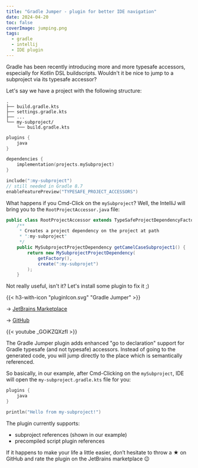 ```yaml
---
title: "Gradle Jumper - plugin for better IDE navigation"
date: 2024-04-20
toc: false
coverImage: jumping.png
tags:
  - gradle
  - intellij
  - IDE plugin
---
```


Gradle has been recently introducing more and more typesafe accessors, especially for Kotlin DSL buildscripts. Wouldn't it be nice to jump to a subproject via its typesafe accessor?
<!--more-->

Let's say we have a project with the following structure:
```
.
├── build.gradle.kts
├── settings.gradle.kts
├── ...
└── my-subproject/
    └── build.gradle.kts
```

```kotlin {title="build.gradle.kts"}
plugins {
    java
}

dependencies {
    implementation(projects.mySubproject)
}
```

```kotlin {title="settings.gradle.kts"}
include(":my-subproject")
// still needed in Gradle 8.7
enableFeaturePreview("TYPESAFE_PROJECT_ACCESSORS")
```

What happens if you Cmd-Click on the `mySubproject`? Well, the IntelliJ will bring you to the `RootProjectAccessor.java` file:
```java
public class RootProjectAccessor extends TypeSafeProjectDependencyFactory {
    /**
     * Creates a project dependency on the project at path 
     * ":my-subproject"
     */
    public MySubprojectProjectDependency getCamelCaseSubproject1() { 
        return new MySubprojectProjectDependency(
            getFactory(), 
            create(":my-subprojet")
        ); 
    }
```

Not really useful, isn't it? Let's install some plugin to fix it ;)

{{< h3-with-icon "pluginIcon.svg" "Gradle Jumper" >}}

-> [JetBrains Marketplace](https://plugins.jetbrains.com/plugin/24207-gradle-jumper)

-> [GitHub](https://github.com/radoslaw-panuszewski/gradle-jumper)

{{< youtube _GOiKZQXzfI >}}

The Gradle Jumper plugin  adds enhanced "go to declaration" support for Gradle typesafe (and not typesafe) accessors. Instead of going to the generated code, you will jump directly to the place which is semantically referenced.

So basically, in our example, after Cmd-Clicking on the `mySubproject`, IDE will open the `my-subproject.gradle.kts` file for you:

```kotlin {title="my-subproject/build.gradle.kts"}
plugins {
    java
}

println("Hello from my-subproject!")
```

The plugin currently supports:
* subproject references (shown in our example)
* precompiled script plugin references

If it happens to make your life a little easier, don’t hesitate to throw a ★ on GitHub and rate the plugin on the JetBrains marketplace 😉